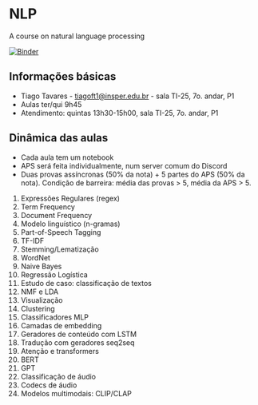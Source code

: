 # NLP
A course on natural language processing

[![Binder](https://mybinder.org/badge_logo.svg)](https://mybinder.org/v2/gh/tiagoft/NLP/HEAD)

## Informações básicas

* Tiago Tavares - tiagoft1@insper.edu.br - sala TI-25, 7o. andar, P1
* Aulas ter/qui 9h45
* Atendimento: quintas 13h30-15h00, sala TI-25, 7o. andar, P1

## Dinâmica das aulas

* Cada aula tem um notebook
* APS será feita individualmente, num server comum do Discord
* Duas provas assíncronas (50% da nota) + 5 partes do APS (50% da nota). Condição de barreira: média das provas > 5, média da APS > 5. 

1. Expressões Regulares (regex)
1. Term Frequency
1. Document Frequency
1. Modelo linguístico (n-gramas)
1. Part-of-Speech Tagging
1. TF-IDF
1. Stemming/Lematização
1. WordNet
1. Naive Bayes
1. Regressão Logística
1. Estudo de caso: classificação de textos
1. NMF e LDA
1. Visualização
1. Clustering
1. Classificadores MLP
1. Camadas de embedding
1. Geradores de conteúdo com LSTM
1. Tradução com geradores seq2seq
1. Atenção e transformers
1. BERT
1. GPT
1. Classificação de áudio
1. Codecs de áudio
1. Modelos multimodais: CLIP/CLAP

